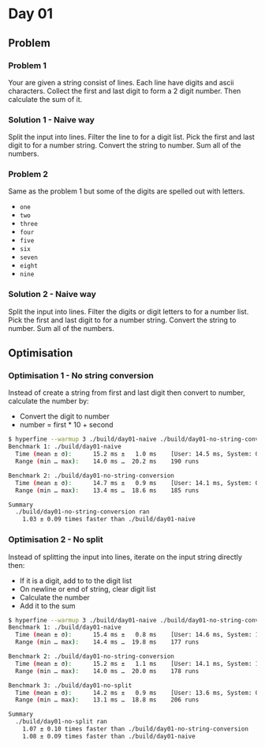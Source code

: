 # Day 01

## Problem

### Problem 1

Your are given a string consist of lines.
Each line have digits and ascii characters.
Collect the first and last digit to form a 2 digit number.
Then calculate the sum of it.

### Solution 1 - Naive way

Split the input into lines.
Filter the line to for a digit list.
Pick the first and last digit to for a number string.
Convert the string to number.
Sum all of the numbers.

### Problem 2

Same as the problem 1 but some of the digits are spelled out with letters.
- `one`
- `two`
- `three`
- `four`
- `five`
- `six`
- `seven`
- `eight`
- `nine`

### Solution 2 - Naive way

Split the input into lines.
Filter the digits or digit letters to for a number list.
Pick the first and last digit to for a number string.
Convert the string to number.
Sum all of the numbers.

## Optimisation

### Optimisation 1 - No string conversion

Instead of create a string from first and last digit then convert to number, calculate the number by:
- Convert the digit to number
- number = first * 10 + second

```bash
$ hyperfine --warmup 3 ./build/day01-naive ./build/day01-no-string-conversion
Benchmark 1: ./build/day01-naive
  Time (mean ± σ):      15.2 ms ±   1.0 ms    [User: 14.5 ms, System: 0.9 ms]
  Range (min … max):    14.0 ms …  20.2 ms    190 runs

Benchmark 2: ./build/day01-no-string-conversion
  Time (mean ± σ):      14.7 ms ±   0.9 ms    [User: 14.1 ms, System: 0.9 ms]
  Range (min … max):    13.4 ms …  18.6 ms    185 runs

Summary
  ./build/day01-no-string-conversion ran
    1.03 ± 0.09 times faster than ./build/day01-naive
```

### Optimisation 2 - No split

Instead of splitting the input into lines, iterate on the input string directly then:
- If it is a digit, add to to the digit list
- On newline or end of string, clear digit list
- Calculate the number
- Add it to the sum

```bash
$ hyperfine --warmup 3 ./build/day01-naive ./build/day01-no-string-conversion ./build/day01-no-split
Benchmark 1: ./build/day01-naive
  Time (mean ± σ):      15.4 ms ±   0.8 ms    [User: 14.6 ms, System: 1.0 ms]
  Range (min … max):    14.4 ms …  19.8 ms    177 runs

Benchmark 2: ./build/day01-no-string-conversion
  Time (mean ± σ):      15.2 ms ±   1.1 ms    [User: 14.1 ms, System: 1.3 ms]
  Range (min … max):    14.0 ms …  20.0 ms    178 runs

Benchmark 3: ./build/day01-no-split
  Time (mean ± σ):      14.2 ms ±   0.9 ms    [User: 13.6 ms, System: 0.9 ms]
  Range (min … max):    13.1 ms …  18.8 ms    206 runs

Summary
  ./build/day01-no-split ran
    1.07 ± 0.10 times faster than ./build/day01-no-string-conversion
    1.08 ± 0.09 times faster than ./build/day01-naive
```
